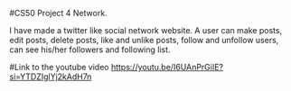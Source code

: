 #CS50 Project 4 Network.

I have made a twitter like social network website.
A user can make posts, edit posts, delete posts, like and unlike posts, follow and unfollow users, can see his/her followers and following list. 

#Link to the youtube video
https://youtu.be/I6UAnPrGiIE?si=YTDZIglYj2kAdH7n